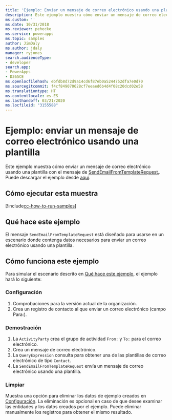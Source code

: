 ```yaml
---
title: 'Ejemplo: Enviar un mensaje de correo electrónico usando una plantilla(Common Data Service) | Microsoft Docs'
description: Este ejemplo muestra cómo enviar un mensaje de correo electrónico usando una plantilla.
ms.custom: ''
ms.date: 10/31/2018
ms.reviewer: pehecke
ms.service: powerapps
ms.topic: samples
author: JimDaly
ms.author: jdaly
manager: ryjones
search.audienceType:
- developer
search.app:
- PowerApps
- D365CE
ms.openlocfilehash: ebfdb8d72d9a14cd6f87eb0a5244752dfa7e0d70
ms.sourcegitcommit: f4cf849070628cf7eeaed6b4d4f08c20dcd02e58
ms.translationtype: HT
ms.contentlocale: es-ES
ms.lasthandoff: 03/21/2020
ms.locfileid: "3155588"
---
```

# <a name="sample-send-an-email-using-a-template"></a>Ejemplo: enviar un mensaje de correo electrónico usando una plantilla

<!-- https://docs.microsoft.com/dynamics365/customer-engagement/developer/sample-send-email-template -->

Este ejemplo muestra cómo enviar un mensaje de correo electrónico usando una plantilla con el mensaje de [SendEmailFromTemplateRequest.](https://docs.microsoft.com/dotnet/api/microsoft.crm.sdk.messages.sendemailfromtemplaterequest?view=dynamics-general-ce-9). Puede descargar el ejemplo desde [aquí](https://github.com/Microsoft/PowerApps-Samples/tree/master/cds/orgsvc/C%23/SendEmailUsingTemp).

## <a name="how-to-run-this-sample"></a>Cómo ejecutar esta muestra

[!include[cc-how-to-run-samples](../../includes/cc-how-to-run-samples.md)]

## <a name="what-this-sample-does"></a>Qué hace este ejemplo

El mensaje `SendEmailFromTemplateRequest` está diseñado para usarse en un escenario donde contenga datos necesarios para enviar un correo electrónico usando una plantilla.

## <a name="how-this-sample-works"></a>Cómo funciona este ejemplo

Para simular el escenario descrito en [Qué hace este ejemplo](#what-this-sample-does), el ejemplo hará lo siguiente:

### <a name="setup"></a>Configuración

1. Comprobaciones para la versión actual de la organización.
2. Crea un registro de contacto al que enviar un correo electrónico (campo Para:).

### <a name="demonstrate"></a>Demostración

1. La `ActivityParty` crea el grupo de actividad `From:` y `To:` para el correo electrónico.
2. Crea un mensaje de correo electrónico.
3. La `QueryExpression` consulta para obtener una de las plantillas de correo electrónico de tipo `Contact`.
4. La `SendEmailFromTemplateRequest` envía un mensaje de correo electrónico usando una plantilla.

### <a name="clean-up"></a>Limpiar

Muestra una opción para eliminar los datos de ejemplo creados en [Configuración](#setup). La eliminación es opcional en caso de que desee examinar las entidades y los datos creados por el ejemplo. Puede eliminar manualmente los registros para obtener el mismo resultado.
